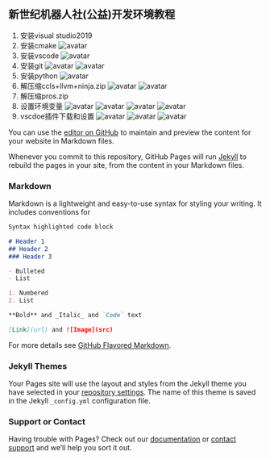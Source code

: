 ## 新世纪机器人社(公益)开发环境教程
1. 安装visual studio2019
2. 安装cmake 
![avatar](./pic/1.cmake.jpg)
3. 安装vscode
![avatar](./pic/2.vscode.jpg)
4. 安装git
![avatar](./pic/3.git-1.jpg)
![avatar](./pic/3.git-2.jpg)
5. 安装python
![avatar](./pic/4.python.jpg)
6. 解压缩ccls+llvm+ninja.zip
![avatar](./pic/5.ccls+llvm+ninja-1.jpg)
![avatar](./pic/5.ccls+llvm+ninja-2.jpg)
7. 解压缩pros.zip
8. 设置环境变量
![avatar](./pic/7.环境变量-1.jpg)
![avatar](./pic/7.环境变量-2.jpg)
![avatar](./pic/7.环境变量-3.jpg)
![avatar](./pic/7.环境变量-4.jpg)
9. vscdoe插件下载和设置
![avatar](./pic/8.vscode-1.jpg)
![avatar](./pic/8.vscode-2.jpg)
![avatar](./pic/8.vscode-3.jpg)







You can use the [editor on GitHub](https://github.com/3038922/new_century_robotoics/edit/master/README.md) to maintain and preview the content for your website in Markdown files.

Whenever you commit to this repository, GitHub Pages will run [Jekyll](https://jekyllrb.com/) to rebuild the pages in your site, from the content in your Markdown files.

### Markdown

Markdown is a lightweight and easy-to-use syntax for styling your writing. It includes conventions for

```markdown
Syntax highlighted code block

# Header 1
## Header 2
### Header 3

- Bulleted
- List

1. Numbered
2. List

**Bold** and _Italic_ and `Code` text

[Link](url) and ![Image](src)
```

For more details see [GitHub Flavored Markdown](https://guides.github.com/features/mastering-markdown/).

### Jekyll Themes

Your Pages site will use the layout and styles from the Jekyll theme you have selected in your [repository settings](https://github.com/3038922/new_century_robotoics/settings). The name of this theme is saved in the Jekyll `_config.yml` configuration file.

### Support or Contact

Having trouble with Pages? Check out our [documentation](https://help.github.com/categories/github-pages-basics/) or [contact support](https://github.com/contact) and we’ll help you sort it out.
